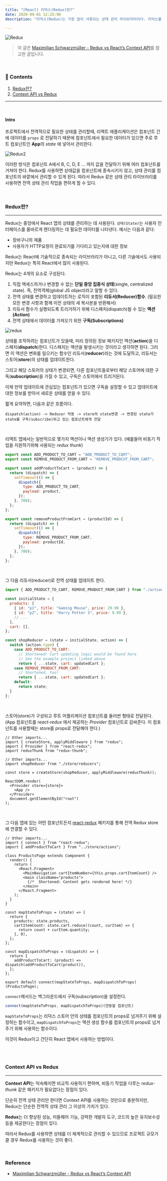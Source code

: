 ```yaml
---
title: "[React] 리덕스(Redux)란?"
date: 2020-09-01 12:25:98
description: "리덕스(Redux)는 가장 많이 사용되는 상태 관리 라이브러리이다. 리덕스를 사용하면 상태 업데이트 관련 로직을 효율적으로 관리할 수 있다."

---
```


![Redux](./images/redux.png)

> 이 글은 [Maximilian Schwarzmüller - Redux vs React’s Context API](https://academind.com/learn/react/redux-vs-context-api/#will-react-s-context-api-replace-redux)를 참고한 글입니다.

<br>

### 📌 Contents

1. [Redux란?](#what-redux) 
2. [Context API vs Redux](#can-replace)

---

<br>

#### Intro

프로젝트에서 전역적으로 필요한 상태를 관리할때, 리액트 애플리케이션은 컴포넌트 간에 데이터를 `props` 로 전달하기 때문에 컴포넌트에서 필요한 데이터가 있으면 주로 루트 컴포넌트인 **App**의 _state_ 에 넣어서 관리한다.

![Redux2](./images/whyredux.svg)

이러한 방식은 컴포넌트 A에서 B, C, D, E ... 까지 값을 전달하기 위해 여러 컴포넌트를 거쳐야 한다. Redux를 사용하면 상태값을 컴포넌트에 종속시키지 않고, 상태 관리를 컴포넌트의 바깥에서 관리할 수 있게 된다. 따라서 Redux 같은 상태 관리 라이브러리를 사용하면 전역 상태 관리 작업을 편하게 할 수 있다.

<br>

### <a name="what-redux"></a>Redux란?

<hr/>

Redux는 중앙에서 React 앱의 상태를 관리하는 데 사용된다. `상태(State)`는 사용자 인터페이스를 올바르게 렌더링하는 데 필요한 데이터를 나타낸다. 예시는 다음과 같다:

- 장바구니의 제품
- 사용자가 HTTP요청이 완료되기를 기다리고 있는지에 대한 정보

Redux는 React에 기술적으로 종속되는 라이브러리가 아니고, 다른 기술에서도 사용되지만 Redux는 특히 React에서 많이 사용된다.

Redux는 4개의 요소로 구성된다.

1. 직접 액세스하거나 변경할 수 없는 **단일 중앙 집중식 상태**(single, centralized state). 즉, 전역객체(global JS object)라고 말할 수 있다.
2. 전역 상태를 변경하고 업데이트하는 로직이 포함된 **리듀서(Reducer)함수**. (필요한 모든 변경 사항과 함께 이전 상태의 새 복사본을 반환해서)
3. 리듀서 함수가 실행되도록 트리거하기 위해 디스패치(dispatch)될 수 있는 **액션(Action)**
4. 전역 상태에서 데이터를 가져오기 위한 **구독(Subscriptions)**

![redux](./images/redux.jpg)

상태를 조작하려는 컴포넌트가 있을때, 미리 정의된 정보 패키지인 액션(**action**)을 디스패치(**dispatch**)한다. 디스패치는 액션을 발생시키는 것이라고 생각하면 된다. 그러면 이 액션은 변화를 일으키는 함수인 리듀서(**reducer**)라는 것에 도달하고, 리듀서는 스토어(**store**)의 상태를 업데이트한다.

그리고 해당 스토어의 상태가 변경되면, 다른 컴포넌트들로부터 해당 스토어에 대한 구독(**subscription**)을 가질 수 있고, 구독은 스토어에서 트리거된다.

이제 만약 업데이트에 관심있는 컴포넌트가 있으면 구독을 설정할 수 있고 업데이트에 대한 정보를 받아서 새로운 상태를 얻을 수 있다.

짧게 요약하면, 다음과 같은 흐름이다.

`dispatch(action) -> Reducer 작동 -> store의 state변경 -> 변경된 state가 state를 구독(subscribe)하고 있는 컴포넌트에게 전달`

<br>

리액트 앱에서는 일반적으로 몇가지 액션이나 액션 생성기가 있다. (예를들어 비동기 작업을 지원하기위해 사용되는 _redux thunk_)

```js
export const ADD_PRODUCT_TO_CART = "ADD_PRODUCT_TO_CART";
export const REMOVE_PRODUCT_FROM_CART = "REMOVE_PRODCUT_FROM_CART";

export const addProductToCart = (product) => {
  return (dispatch) => {
    setTimeout(() => {
      dispatch({
        type: ADD_PRODUCT_TO_CART,
        payload: product,
      });
    }, 700);
  };
};

export const removeProductFromCart = (productId) => {
  return (dispatch) => {
    setTimeout(() => {
      dispatch({
        type: REMOVE_PRODUCT_FROM_CART,
        payload: productId,
      });
    }, 700);
  };
};
```

<br>

그 다음 리듀서(reducer)로 전역 상태를 업데이트 한다.

```js
import { ADD_PRODUCT_TO_CART, REMOVE_PRODUCT_FROM_CART } from "./actions";

const initialState = {
  products: [
    { id: "p1", title: "Gaming Mouse", price: 29.99 },
    { id: "p2", title: "Harry Potter 3", price: 9.99 },
    // ...
  ],
  cart: [],
};

const shopReducer = (state = initialState, action) => {
  switch (action.type) {
    case ADD_PRODUCT_TO_CART:
      // Shortened! Cart updating logic would be found here
      // See the example project linked above
      return { ...state, cart: updatedCart };
    case REMOVE_PRODUCT_FROM_CART:
      // Shortened, too!
      return { ...state, cart: updatedCart };
    default:
      return state;
  }
};
```

<br>

스토어(store)가 구성되고 루트 어플리케이션 컴포넌트를 둘러싼 형태로 전달된다. (App 컴포넌트를 _react-redux_ 에서 제공하는 _Provider_ 컴포넌트로 감싸준다. 이 컴포넌트를 사용할때는 store를 props로 전달해야 한다.)

```js{12}
// Other imports...
import { createStore, applyMiddleware } from "redux";
import { Provider } from "react-redux";
import reduxThunk from "redux-thunk";

// Other imports...
import shopReducer from "./store/reducers";

const store = createStore(shopReducer, applyMiddleware(reduxThunk));

ReactDOM.render(
  <Provider store={store}>
    <App />
  </Provider>
  document.getElementById("root")
);
```

<br>

그 다음 앱에 있는 어떤 컴포넌트든지 [react-redux](https://github.com/reduxjs/react-redux) 패키지를 통해 전역 Redux store에 연결할 수 있다.

```js{33}
// Other imports...
import { connect } from "react-redux";
import { addProductToCart } from "../store/actions";

class ProductsPage extends Component {
  render() {
    return (
      <React.Fragment>
        <MainNavigation cartItemNumber={this.props.cartItemCount} />
        <main className="products">
          {/*  Shortened: Content gets rendered here! */}
        </main>
      </React.Fragment>
    );
  }
}

const mapStateToProps = (state) => {
  return {
    products: state.products,
    cartItemCount: state.cart.reduce((count, curItem) => {
      return count + curItem.quantity;
    }, 0),
  };
};

const mapDispatchToProps = (dispatch) => {
  return {
    addProductToCart: (product) => dispatch(addProductToCart(product)),
  };
};

export default connect(mapStateToProps, mapDispatchToProps)(ProductsPage);
```

`connect`메서드는 백그라운드에서 구독(subscription)을 설정한다.

```js
connect(mapStateToProps, mapDispatchToProps)(연동할 컴포넌트)
```

`mapStateToProps`는 리덕스 스토어 안의 상태를 컴포넌트의 props로 넘겨주기 위해 설정하는 함수이고, `mapDispatchToProps`는 액션 생성 함수를 컴포넌트의 props로 넘겨주기 위해 사용하는 함수이다.

이것이 Redux이고 간단히 React 앱에서 사용하는 방법이다. 

<!-- React의 Context API는 어떻게 작동할까? -->

<br>

<!-- ### <a name="what-context"></a>Context API란?

<hr />

직접 연결되지않은 여러 컴포넌트에서 필요한 state를 어떻게 관리할까? 여러 층의 리액트 컴포넌트를 통해 props를 전달할 수 있다.

```js{2, 8,17}
const Button = (props) => (
  <p className={props.theme.light ? "btn--light" : "btn--dark"}>Click me</p>
);

const Form = (props) => (
  <form>
    <input type="text" />
    <Button theme={props.theme} /> {}
  </form>
);

const App = (props) => {
  const [theme, setTheme] = useState("light");
  // Theme is managed here
  return (
    <div>
      <Form theme={theme} /> {}
    </div>
  );
};
```

그러나 이렇게 props를 전달한다면 필요하지 않은 props를 처리해야하므로 컴포넌트를 재사용하기가 더 어려워진다.

앱의 state 또는 컴포넌트 구조가 변경되면 상당한 리팩토링 작업이 수행된다. 이것이 Redux가 인기를 끈 이유이고, Redux는 이 문제를 해결해준다. Context API도 데이터를 전달하는 비슷한 방법을 제공한다.

<br>

### Context API 사용법

<hr />

#### 새 Context 생성

- **_contexts/color.js_**

```js
import { createContext } from "react";

const ColorContext = createContext({ color: "black" });

export default ColorContext;
```

새 Context를 만들 때는 `createContext`함수를 사용한다. 파라미터에는 해당 Context의 기본 상태를 지정한다.

<br>

#### Consumer

아래에서 _ColorBox_ 라는 컴포넌트를 만들어서 _ColorContext_ 의 색상을 보여주는데, 색을 **_props_** 로 받아오는게 아니라 _ColorContext_ 안의 `Consumer`라는 컴포넌트로 색상을 조회한다.

- **_components/ColorBox.js_**

```js
import React from "react";
import ColorContext from "../contexts/color";

const ColorBox = () => {
  return (
    <ColorContext.Consumer>
      {(value) => (
        <div
          style={{
            width: "100px",
            height: "100px",
            background: value.color,
          }}
        />
      )}
    </ColorContext.Consumer>
  );
};

export default ColorBox;
```

`Cousumer` 사이에 중괄호로 함수를 넣었는데 이것을 **Render Props**라 한다. 컴포넌트의 `children`대신 일반 JSX나 함수를 전달한다.

<br>

이제 컴포넌트를 App에 렌더링하고 서버를 열면 검은박스가 보인다.

- **_App.js_**

```js
import React from "react";
import ColorBox from "./components/ColorBox";

const App = () => {
  return (
    <div>
      <ColorBox />
    </div>
  );
};
export default App;
```

![context1](./images/context1.png)

<br>

#### Provider

Provider를 사용하면 Context의 value를 변경할 수 있다.

- **_App.js_**

```js{3,7,11}
import React from "react";
import ColorBox from "./components/ColorBox";
import ColorContext from "./contexts/color";

const App = () => {
  return (
    <ColorContext.Provider value={{ color: "red" }}>
      <div>
        <ColorBox />
      </div>
    </ColorContext.Provider>
  );
};
export default App;
```

![context2](./images/context2.png)

Provider를 사용할때는 value값을 꼭 명시해야한다.

```jsx
//Correct
<ColorContext.Provider value={{ color: "red" }}>(생략)</ColorContext.Provider>

//Wrong
<ColorContext.Provider>(생략)<ColorContext.Provider/>
```

<br>

### 동적 Context

<hr />

Context의 값을 업데이트하는 경우 어떻게 할까?

Context의 value에는 무조건 상태값만 있어야 하는 것은 아니다. 함수를 전달할 수도 있다.

- **_contexts/color.js_**

```js
import React, { createContext, useState } from "react";

const ColorContext = createContext({
  state: { color: "black", subcolor: "red" },
  actions: {
    setColor: () => {},
    setSubcolor: () => {},
  },
});

const ColorProvider = ({ children }) => {
  const [color, setColor] = useState("black");
  const [subcolor, setSubcolor] = useState("red");

  const value = {
    state: { color, subcolor },
    actions: { setColor, setSubcolor },
  };
  return (
    <ColorContext.Provider value={value}>{children}</ColorContext.Provider>
  );
};

// const ColorConsumer = ColorContext.Consumer
const { Consumer: ColorConsumer } = ColorContext;

export { ColorProvider, ColorConsumer };

export default ColorContext;
```

_ColorProvider_ 라는 컴포넌트를 새로 만들고 _ColorContext.Provider_ 에서 _value_ 에는 상태는 _state_, 업데이트 함수는 _actions_ 로 묶어 전달했다. 이렇게 객체를 따로 분리하면 나중에 다른 컴포넌트에서 **Context**의 값을 사용할 때 편하다.

<br>

이제 **App** 컴포넌트에서 _ColorContext.Provider_ 를 **_ColorProvider_** 로 대체하고 **ColorBox** 도 _ColorContext.Consumer_ 를 **_ColorConsumer_** 로 대체한다.

<br>

- **_App.js_**

```js{3,7,11}
import React from "react";
import ColorBox from "./components/ColorBox";
import { ColorProvider } from "./contexts/color";

const App = () => {
  return (
    <ColorProvider>
      <div>
        <ColorBox />
      </div>
    </ColorProvider>
  );
};
export default App;
```

- **_components/ColorBox.js_**

```js{2,6,13,16-22,25}
import React from "react";
import ColorConsumer from "../contexts/color";

const ColorBox = () => {
  return (
    <ColorConsumer>
      {(value) => (
        <>
          <div
            style={{
              width: "100px",
              height: "100px",
              background: value.state.color,
            }}
          />
          <div
            style={{
              width: "50px",
              height: "50px",
              background: value.state.subcolor,
            }}
          />
        </>
      )}
    </ColorConsumer>
  );
};

export default ColorBox;
```

![context3](./images/context3.png)

<br>

#### 색상 선택 컴포넌트 만들기

이번엔 Context의 _actions_ 에 넣어준 함수를 호출하는 컴포넌트를 만들어 보자.

- **_components/SelectColors.js_**

```js
import React from "react";

const colors = ["red", "orange", "yellow", "green", "blue", "indigo", "violet"];

const SelectColors = () => {
  return (
    <div>
      <h3>Pick Your Color!</h3>
      <div style={{ display: "flex" }}>
        {colors.map((color) => (
          <div
            key={color}
            style={{
              background: color,
              width: "20px",
              height: "20px",
              cursor: "pointer",
            }}
          />
        ))}
      </div>
      <hr />
    </div>
  );
};

export default SelectColors;
```

그 다음 이 컴포넌트를 App컴포넌트에서 ColorBox위에 렌더링한다.

- **_App.js_**

```js{4,10}
import React from "react";
import ColorBox from "./components/ColorBox";
import { ColorProvider } from "./contexts/color";
import SelectColors from "./components/SelectColors";

const App = () => {
  return (
    <ColorProvider>
      <div>
        <SelectColors />
        <ColorBox />
      </div>
    </ColorProvider>
  );
};
export default App;
```

![context4](./images/context4.png)

<br>

이제 SelectColors 에서 왼쪽 클릭은 큰 박스 색상을 변경, 오른쪽 클릭은 작은 박스 색상을 변경하게 구현한다.

- **_components/SelectColors.js_**

```js
import React from "react";
import { ColorConsumer } from "../contexts/color";

const colors = ["red", "orange", "yellow", "green", "blue", "indigo", "violet"];

const SelectColors = () => {
  return (
    <div>
      <h3>Pick Your Color!</h3>
      <ColorConsumer>
        {({ actions }) => (
          <div style={{ display: "flex" }}>
            {colors.map((color) => (
              <div
                key={color}
                style={{
                  background: color,
                  width: "25px",
                  height: "25px",
                  cursor: "pointer",
                }}
                onClick={() => actions.setColor(color)}
                onContextMenu={(e) => {
                  e.preventDefault(); //우클릭시 메뉴 뜨는것 방지
                  actions.setSubcolor(color);
                }}
              />
            ))}
          </div>
        )}
      </ColorConsumer>
      <hr />
    </div>
  );
};

export default SelectColors;
```

우클릭 이벤트는 `onContextMenu`를 이용했다. 이제 좌/우 클릭으로 색상을 제어할 수 있다.

<br>

### Consumer 대신 Hook 사용하기

<hr />

#### useContext Hook

`useContext` Hook을 사용하면 함수형 컴포넌트에서 Context를 편하게 사용할 수 있다. ColorBox 컴포넌트를 아래와 같이 수정한다.

```js{2,5,12,19}
import React, { useContext } from "react";
import ColorContext from "../contexts/color";

const ColorBox = () => {
  const { state } = useContext(ColorContext);
  return (
    <>
      <div
        style={{
          width: "100px",
          height: "100px",
          background: state.color,
        }}
      />
      <div
        style={{
          width: "50px",
          height: "50px",
          background: state.subcolor,
        }}
      />
    </>
  );
};

export default ColorBox;
```

이렇게 `useContext` Hook을 사용하면 편하게 Context값을 조회할 수 있다.

참고로 **클래스형 컴포넌트**에서 Context를 좀 더 쉽게 사용하는 방법으로는, `static contextType`을 정의하는 방법이 있다. -->

<br>

### <a name="can-replace"></a>Context API vs Redux

<hr />

**Context API**는 익숙해지면 비교적 사용하기 편하며, 비동기 작업을 다루는 _redux-thunk_ 같은 패키지가 필요없다는 장점이 있다.

단순히 전역 상태 관리만 한다면 Context API를 사용하는 것만으로 충분하지만, Redux는 단순한 전역적 상태 관리 그 이상의 가치가 있다. 

**Redux**는 더 향상된 성능, 미들웨어 기능, 강력한 개발자 도구, 코드의 높은 유지보수성 등을 제공한다는 장점이 있다.

따라서 Redux를 사용하면 상태를 더 체계적으로 관리할 수 있으므로 프로젝트 규모가 클 경우 Redux를 사용하는 것이 좋다.

<br>

### Reference

- [Maximilian Schwarzmüller - Redux vs React’s Context API](https://academind.com/learn/react/redux-vs-context-api/#will-react-s-context-api-replace-redux)
<!-- - [Veloport - 리액트를 다루는 기술](http://www.yes24.com/Product/Goods/78233628?Acode=101) -->
